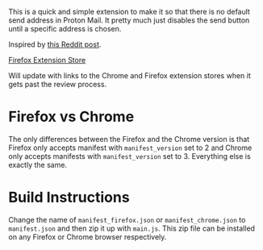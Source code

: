 This is a quick and simple extension to make it so that there is no default send address in Proton Mail.
It pretty much just disables the send button until a specific address is chosen.

Inspired by [this Reddit post](https://old.reddit.com/r/ProtonMail/comments/vnhdyh/possibility_to_not_set_any_default_address/).

[Firefox Extension Store](https://addons.mozilla.org/en-US/firefox/addon/protonmail-no-default-sender/)

Will update with links to the Chrome and Firefox extension stores when it gets past the review process. 

# Firefox vs Chrome
The only differences between the Firefox and the Chrome version is that Firefox only accepts manifest with `manifest_version` set to 2 and Chrome only accepts manifests with `manifest_version` set to 3. Everything else is exactly the same. 

# Build Instructions
Change the name of `manifest_firefox.json` or `manifest_chrome.json` to `manifest.json` and then zip it up with `main.js`. This zip file can be installed on any Firefox or Chrome browser respectively. 
